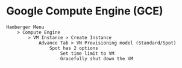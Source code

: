 # Google Compute Engine (GCE)

    Hamberger Menu 
        > Compute Engine 
            > VM Instance > Create Instance         
                Advance Tab > VN Provisioning model (Standard/Spot)
                    Spot has 2 options 
                        Set time limit to VM 
                        Gracefully shut down the VM